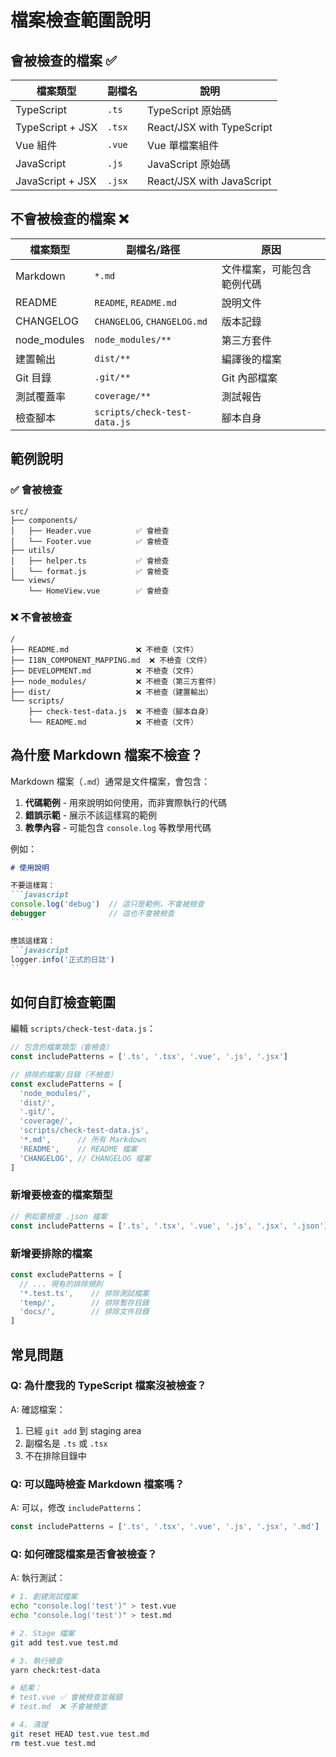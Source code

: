 # 檔案檢查範圍說明

## 會被檢查的檔案 ✅

| 檔案類型 | 副檔名 | 說明 |
|---------|-------|------|
| TypeScript | `.ts` | TypeScript 原始碼 |
| TypeScript + JSX | `.tsx` | React/JSX with TypeScript |
| Vue 組件 | `.vue` | Vue 單檔案組件 |
| JavaScript | `.js` | JavaScript 原始碼 |
| JavaScript + JSX | `.jsx` | React/JSX with JavaScript |

## 不會被檢查的檔案 ❌

| 檔案類型 | 副檔名/路徑 | 原因 |
|---------|-----------|------|
| Markdown | `*.md` | 文件檔案，可能包含範例代碼 |
| README | `README`, `README.md` | 說明文件 |
| CHANGELOG | `CHANGELOG`, `CHANGELOG.md` | 版本記錄 |
| node_modules | `node_modules/**` | 第三方套件 |
| 建置輸出 | `dist/**` | 編譯後的檔案 |
| Git 目錄 | `.git/**` | Git 內部檔案 |
| 測試覆蓋率 | `coverage/**` | 測試報告 |
| 檢查腳本 | `scripts/check-test-data.js` | 腳本自身 |

## 範例說明

### ✅ 會被檢查

```
src/
├── components/
│   ├── Header.vue          ✅ 會檢查
│   └── Footer.vue          ✅ 會檢查
├── utils/
│   ├── helper.ts           ✅ 會檢查
│   └── format.js           ✅ 會檢查
└── views/
    └── HomeView.vue        ✅ 會檢查
```

### ❌ 不會被檢查

```
/
├── README.md               ❌ 不檢查（文件）
├── I18N_COMPONENT_MAPPING.md  ❌ 不檢查（文件）
├── DEVELOPMENT.md          ❌ 不檢查（文件）
├── node_modules/           ❌ 不檢查（第三方套件）
├── dist/                   ❌ 不檢查（建置輸出）
└── scripts/
    ├── check-test-data.js  ❌ 不檢查（腳本自身）
    └── README.md           ❌ 不檢查（文件）
```

## 為什麼 Markdown 檔案不檢查？

Markdown 檔案（`.md`）通常是文件檔案，會包含：

1. **代碼範例** - 用來說明如何使用，而非實際執行的代碼
2. **錯誤示範** - 展示不該這樣寫的範例
3. **教學內容** - 可能包含 `console.log` 等教學用代碼

例如：

````markdown
# 使用說明

不要這樣寫：
```javascript
console.log('debug')  // 這只是範例，不會被檢查
debugger              // 這也不會被檢查
```

應該這樣寫：
```javascript
logger.info('正式的日誌')
```
````

## 如何自訂檢查範圍

編輯 `scripts/check-test-data.js`：

```javascript
// 包含的檔案類型（會檢查）
const includePatterns = ['.ts', '.tsx', '.vue', '.js', '.jsx']

// 排除的檔案/目錄（不檢查）
const excludePatterns = [
  'node_modules/',
  'dist/',
  '.git/',
  'coverage/',
  'scripts/check-test-data.js',
  '*.md',      // 所有 Markdown
  'README',    // README 檔案
  'CHANGELOG', // CHANGELOG 檔案
]
```

### 新增要檢查的檔案類型

```javascript
// 例如要檢查 .json 檔案
const includePatterns = ['.ts', '.tsx', '.vue', '.js', '.jsx', '.json']
```

### 新增要排除的檔案

```javascript
const excludePatterns = [
  // ... 現有的排除規則
  '*.test.ts',    // 排除測試檔案
  'temp/',        // 排除暫存目錄
  'docs/',        // 排除文件目錄
]
```

## 常見問題

### Q: 為什麼我的 TypeScript 檔案沒被檢查？

A: 確認檔案：
1. 已經 `git add` 到 staging area
2. 副檔名是 `.ts` 或 `.tsx`
3. 不在排除目錄中

### Q: 可以臨時檢查 Markdown 檔案嗎？

A: 可以，修改 `includePatterns`：
```javascript
const includePatterns = ['.ts', '.tsx', '.vue', '.js', '.jsx', '.md']
```

### Q: 如何確認檔案是否會被檢查？

A: 執行測試：
```bash
# 1. 創建測試檔案
echo "console.log('test')" > test.vue
echo "console.log('test')" > test.md

# 2. Stage 檔案
git add test.vue test.md

# 3. 執行檢查
yarn check:test-data

# 結果：
# test.vue ✅ 會被檢查並報錯
# test.md  ❌ 不會被檢查

# 4. 清理
git reset HEAD test.vue test.md
rm test.vue test.md
```

